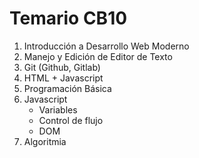 # Temario CB10

1. Introducción a Desarrollo Web Moderno
2. Manejo y Edición de Editor de Texto
3. Git (Github, Gitlab)
4. HTML + Javascript
5. Programación Básica
6. Javascript
    - Variables
    - Control de flujo
    - DOM
7. Algoritmia
